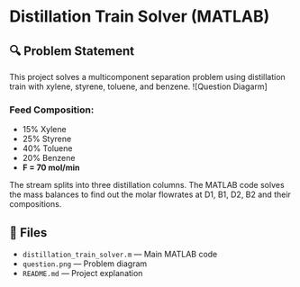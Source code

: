# Distillation Train Solver (MATLAB)

## 🔍 Problem Statement

This project solves a multicomponent separation problem using distillation train with xylene, styrene, toluene, and benzene.
![Question Diagarm]

[def]: problem_diagram.png

### Feed Composition:

- 15% Xylene
- 25% Styrene
- 40% Toluene
- 20% Benzene
- **F = 70 mol/min**

The stream splits into three distillation columns. The MATLAB code solves the mass balances to find out the molar flowrates at D1, B1, D2, B2 and their compositions.

## 🧮 Files

- `distillation_train_solver.m` — Main MATLAB code
- `question.png` — Problem diagram
- `README.md` — Project explanation
